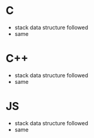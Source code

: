 # C
- stack data structure followed
- same
# C++
- stack data structure followed
- same
# JS
- stack data structure followed
- same